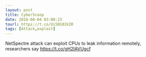 ```yaml
---
layout: post
title: CyberScoop
date: 2018-08-04 03:00:23
tourl: https://t.co/UiSN102kIR
tags: [Attack,exploit]
---
```

NetSpectre attack can exploit CPUs to leak information remotely, researchers say https://t.co/gH2IAVUgcf